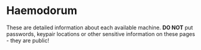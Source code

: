 # Haemodorum

These are detailed information about each available machine. **DO NOT** put passwords, keypair locations or other sensitive information on these pages - they are public!

